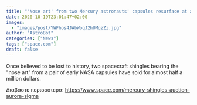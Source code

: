 ```yaml
---
title: "'Nose art' from two Mercury astronauts' capsules resurface at auction"
date: 2020-10-19T23:01:47+02:00
images:
  - "images/post/YWFhos4JAbWoqJ2hUMqzZi.jpg"
author: "AstroBot"
categories: ["News"]
tags: ["space.com"]
draft: false
---
```


Once believed to be lost to history, two spacecraft shingles bearing the "nose art" from a pair of early NASA capsules have sold for almost half a million dollars. 

Διαβάστε περισσότερα: https://www.space.com/mercury-shingles-auction-aurora-sigma
